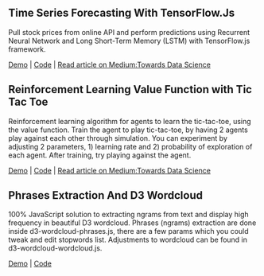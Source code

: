 ## Time Series Forecasting With TensorFlow.Js

Pull stock prices from online API and perform predictions using Recurrent Neural Network and Long Short-Term Memory (LSTM) with TensorFlow.js framework.

[Demo](https://jinglescode.github.io/demos/tfjs-timeseries-stocks/) |
[Code](https://github.com/jinglescode/demos/tree/master/src/app/components/tfjs-timeseries-stocks) |
[Read article on Medium:Towards Data Science](https://towardsdatascience.com/time-series-forecasting-with-tensorflow-js-1efd48ff2201)

## Reinforcement Learning Value Function with Tic Tac Toe

Reinforcement learning algorithm for agents to learn the tic-tac-toe, using the value function. Train the agent to play tic-tac-toe, by having 2 agents play against each other through simulation. You can experiment by adjusting 2 parameters, 1) learning rate and 2) probability of exploration of each agent. After training, try playing against the agent.

[Demo](https://jinglescode.github.io/demos/rl-value-function-tic-tac-toe) |
[Code](https://github.com/jinglescode/demos/tree/master/src/app/components/rl-value-function-tic-tac-toe) |
[Read article on Medium:Towards Data Science](https://towardsdatascience.com/reinforcement-learning-value-function-57b04e911152)

## Phrases Extraction And D3 Wordcloud

100% JavaScript solution to extracting ngrams from text and display high frequency in beautiful D3 wordcloud. Phrases (ngrams) extraction are done inside d3-wordcloud-phrases.js, there are a few params which you could tweak and edit stopwords list. Adjustments to wordcloud can be found in d3-wordcloud-wordcloud.js.

[Demo](https://jinglescode.github.io/demos/phrases-extraction-d3-wordcloud) |
[Code](https://github.com/jinglescode/demos/tree/master/src/app/components/phrases-extraction-d3-wordcloud)

